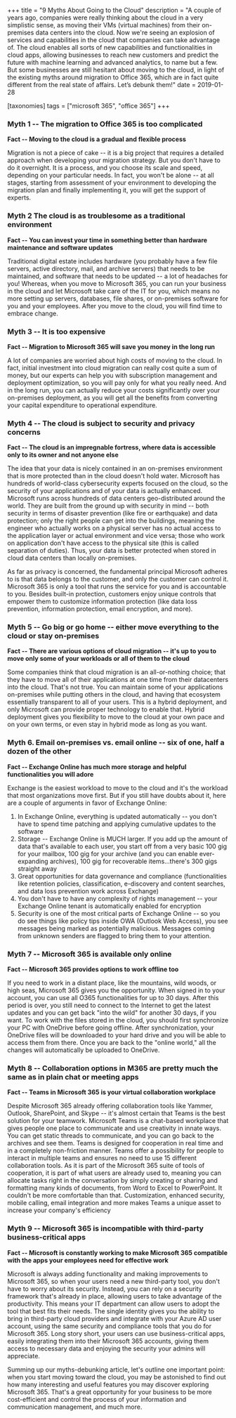 +++
title = "9 Myths About Going to the Cloud"
description = "A couple of years ago, companies were really thinking about the cloud in a very simplistic sense, as moving their VMs (virtual machines) from their on-premises data centers into the cloud. Now we're seeing an explosion of services and capabilities in the cloud that companies can take advantage of. The cloud enables all sorts of new capabilities and functionalities in cloud apps, allowing businesses to reach new customers and predict the future with machine learning and advanced analytics, to name but a few. But some businesses are still hesitant about moving to the cloud, in light of the existing myths around migration to Office 365, which are in fact quite different from the real state of affairs. Let’s debunk them!"
date = 2019-01-28

[taxonomies]
tags = ["microsoft 365", "office 365"]
+++

### Myth 1 -- The migration to Office 365 is too complicated

**Fact -- Moving to the cloud is a gradual and flexible process**

Migration is not a piece of cake -- it is a big project that requires a
detailed approach when developing your migration strategy. But you
don't have to do it overnight. It is a process, and you choose its scale
and speed, depending on your particular needs. In fact, you won't be
alone -- at all stages, starting from assessment of your environment to
developing the migration plan and finally implementing it, you will get the
support of experts.

### Myth 2 The cloud is as troublesome as a traditional environment

**Fact -- You can invest your time in something better than hardware
maintenance and software updates**

Traditional digital estate includes hardware (you probably have a few
file servers, active directory, mail, and archive servers) that needs to
be maintained, and software that needs to be updated -- a lot of
headaches for you! Whereas, when you move to Microsoft 365, you can run your
business in the cloud and let Microsoft take care of the IT for you,
which means no more setting up servers, databases, file shares, or
on-premises software for you and your employees. After you move to the
cloud, you will find time to embrace change.

### Myth 3 -- It is too expensive

**Fact -- Migration to Microsoft 365 will save you money in the long run**

A lot of companies are worried about high costs of moving to the cloud.
In fact, initial investment into cloud migration can really cost quite a
sum of money, but our experts can help you with subscription management
and deployment optimization, so you will pay only for what you really
need. And in the long run, you can actually reduce your costs significantly
over your on-premises deployment, as you will get all the benefits from
converting your capital expenditure to operational expenditure.

### Myth 4 -- The cloud is subject to security and privacy concerns

**Fact -- The cloud is an impregnable fortress, where data is accessible
only to its owner and not anyone else**

The idea that your data is nicely contained in an on-premises environment that is
more protected than in the cloud doesn't hold water. Microsoft has
hundreds of world-class cybersecurity experts focused on the cloud, so
the security of your applications and of your data is actually enhanced.
Microsoft runs across hundreds of data centers geo-distributed around
the world. They are built from the ground up with security in mind --
both security in terms of disaster prevention (like fire or earthquake)
and data protection; only the right people can get into the buildings,
meaning the engineer who actually works on a physical server has no
actual access to the application layer or actual environment and vice
versa; those who work on application don't have access to the physical site
(this is called separation of duties). Thus, your data is better
protected when stored in cloud data centers than locally
on-premises.

As far as privacy is concerned, the fundamental principal Microsoft
adheres to is that data belongs to the customer, and only the customer can
control it. Microsoft 365 is only a tool that runs the service for you and
is accountable to you. Besides built-in protection, customers enjoy
unique controls that empower them to customize information protection
(like data loss prevention, information protection, email encryption,
and more).

### Myth 5 -- Go big or go home -- either move everything to the cloud or stay on-premises

**Fact -- There are various options of cloud migration -- it's up to you
to move only some of your workloads or all of them to the cloud**

Some companies think that cloud migration is an all-or-nothing choice;
that they have to move all of their applications at one time from their
datacenters into the cloud. That's not true. You can maintain some
of your applications on-premises while putting others in the cloud, and
having that ecosystem essentially transparent to all of your users. This
is a hybrid deployment, and only Microsoft can provide proper technology
to enable that. Hybrid deployment gives you flexibility to move to the
cloud at your own pace and on your own terms, or even stay in hybrid mode
as long as you want.

### Myth 6. Email on-premises vs. email online -- six of one, half a dozen of the other

**Fact -- Exchange Online has much more storage and
helpful functionalities you will adore**

Exchange is the easiest workload to move to the cloud and it's the
workload that most organizations move first. But if you still have
doubts about it, here are a couple of arguments in favor of Exchange
Online:

1.  In Exchange Online, everything is updated automatically -- you don't
    have to spend time patching and applying cumulative updates to the
    software
2.  Storage -- Exchange Online is MUCH larger. If you add up
    the amount of data that's available to each user, you start off from
    a very basic 100 gig for your mailbox, 100 gig for your
    archive (and you can enable ever-expanding archives), 100 gig for
    recoverable items...there's 300 gigs straight away
3.  Great opportunities for data governance and compliance
    (functionalities like retention policies, classification,
    e-discovery and content searches, and data loss prevention work
    across Exchange)
4.  You don't have to have any complexity of rights management -- your
    Exchange Online tenant is automatically enabled for encryption
5.  Security is one of the most critical parts of Exchange Online --
    so you do see things like policy tips inside OWA (Outlook
    Web Access), you see messages being marked as potentially malicious.
    Messages coming from unknown senders are flagged to bring them to your attention.

### Myth 7 -- Microsoft 365 is available only online

**Fact -- Microsoft 365 provides options to work offline too**

If you need to work in a distant place, like the mountains, wild woods, or
high seas, Microsoft 365 gives you the opportunity. When signed in to
your account, you can use all O365 functionalities for up to 30 days.
After this period is over, you still need to connect to the Internet to
get the latest updates and you can get back "into the wild" for another
30 days, if you want. To work with the files stored in the cloud, you
should first synchronize your PC with OneDrive before going offline.
After synchronization, your OneDrive files will be downloaded to your
hard drive and you will be able to access them from there. Once you are
back to the "online world," all the changes will automatically be uploaded to
OneDrive.

### Myth 8 -- Collaboration options in M365 are pretty much the same as in plain chat or meeting apps

**Fact -- Teams in Microsoft 365 is your virtual collaboration workplace**

Despite Microsoft 365 already offering collaboration tools like Yammer,
Outlook, SharePoint, and Skype -- it's almost certain that Teams is the
best solution for your teamwork. Microsoft Teams is a chat-based
workplace that gives people one place to communicate and use
creativity in innate ways. You can get static threads to
communicate, and you can go back to the archives and see them. Teams is
designed for cooperation in real time and in a completely non-friction
manner. Teams offer a possibility for people to interact in multiple
teams and ensures no need to use 15 different collaboration tools. As it
is part of the Microsoft 365 suite of tools of cooperation, it is part of what
users are already used to, meaning you can allocate tasks right in the
conversation by simply creating or sharing and formatting many kinds of
documents, from Word to Excel to PowerPoint. It couldn't be more
comfortable than that. Customization, enhanced security, mobile calling,
email integration and more makes Teams a unique asset to
increase your company's efficiency

### Myth 9 -- Microsoft 365 is incompatible with third-party business-critical apps

**Fact -- Microsoft is constantly working to make Microsoft 365 compatible
with the apps your employees need for effective work**

Microsoft is always adding functionality and making improvements to
Microsoft 365, so when your users need a new third-party tool, you don't
have to worry about its security. Instead, you can rely on a security
framework that's already in place, allowing users to take advantage of
the productivity. This means your IT department can allow users to adopt
the tool that best fits their needs. The single identity gives you the
ability to bring in third-party cloud providers and integrate with your Azure
AD user account, using the same security and compliance tools that you
do for Microsoft 365. Long story short, your users can use
business-critical apps, easily integrating them into their Microsoft 365
accounts, giving them access to necessary data and enjoying the
security your admins will appreciate.

Summing up our myths-debunking article, let's outline one important
point: when you start moving toward the cloud, you may be astonished to
find out how many interesting and useful features you may discover
exploring Microsoft 365. That's a great opportunity for your business to be
more cost-efficient and control the process of your information and
communication management, and much more.

